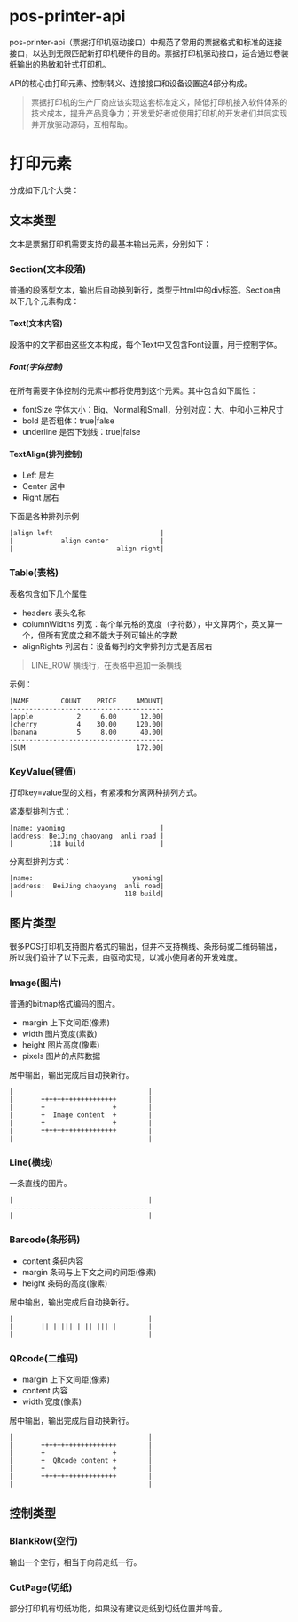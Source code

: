 # pos-printer-api
pos-printer-api（票据打印机驱动接口）中规范了常用的票据格式和标准的连接接口，以达到无限匹配新打印机硬件的目的。票据打印机驱动接口，适合通过卷装纸输出的热敏和针式打印机。

API的核心由打印元素、控制转义、连接接口和设备设置这4部分构成。

>票据打印机的生产厂商应该实现这套标准定义，降低打印机接入软件体系的技术成本，提升产品竞争力；开发爱好者或使用打印机的开发者们共同实现并开放驱动源码，互相帮助。

# 打印元素
分成如下几个大类：

## 文本类型
文本是票据打印机需要支持的最基本输出元素，分别如下：

### Section(文本段落)
普通的段落型文本，输出后自动换到新行，类型于html中的div标签。Section由以下几个元素构成：

#### Text(文本内容)
段落中的文字都由这些文本构成，每个Text中又包含Font设置，用于控制字体。

##### Font(字体控制)
在所有需要字体控制的元素中都将使用到这个元素。其中包含如下属性：

* fontSize 字体大小：Big、Normal和Small，分别对应：大、中和小三种尺寸
* bold 是否粗体：true|false
* underline 是否下划线：true|false

#### TextAlign(排列控制)

* Left 居左
* Center 居中
* Right 居右

下面是各种排列示例

    |align left                           |
    |            align center             |
    |                          align right|

### Table(表格)
表格包含如下几个属性
* headers 表头名称
* columnWidths 列宽：每个单元格的宽度（字符数），中文算两个，英文算一个，但所有宽度之和不能大于列可输出的字数
* alignRights 列居右：设备每列的文字排列方式是否居右
>LINE_ROW 横线行，在表格中追加一条横线

示例：

    |NAME        COUNT    PRICE     AMOUNT|
    ---------------------------------------
    |apple           2     6.00      12.00|
    |cherry          4    30.00     120.00|
    |banana          5     8.00      40.00|
    ---------------------------------------
    |SUM                            172.00|

### KeyValue(键值)

打印key=value型的文档，有紧凑和分离两种排列方式。

紧凑型排列方式：

    |name: yaoming                        |
    |address: BeiJing chaoyang  anli road |
    |         118 build                   |
    
分离型排列方式：

    |name:                         yaoming|
    |address:  BeiJing chaoyang  anli road|
    |                            118 build| 
  
## 图片类型

很多POS打印机支持图片格式的输出，但并不支持横线、条形码或二维码输出，所以我们设计了以下元素，由驱动实现，以减小使用者的开发难度。

### Image(图片)
普通的bitmap格式编码的图片。

* margin 上下文间距(像素)
* width 图片宽度(素数)
* height 图片高度(像素)
* pixels 图片的点阵数据

居中输出，输出完成后自动换新行。

    |                                  |
    |       +++++++++++++++++++        |
    |       +                 +        |
    |       +  Image content  +        |
    |       +                 +        |
    |       +++++++++++++++++++        |
    |                                  |

### Line(横线)
一条直线的图片。

    |                                  |
    ------------------------------------
    |                                  |

### Barcode(条形码)

* content 条码内容
* margin 条码与上下文之间的间距(像素)
* height 条码的高度(像素)

居中输出，输出完成后自动换新行。

    |                                  |
    |       || ||||| | || ||| |        |
    |                                  |

### QRcode(二维码)

* margin 上下文间距(像素)
* content 内容
* width 宽度(像素)

居中输出，输出完成后自动换新行。

    |                                  |
    |       +++++++++++++++++++        |
    |       +                 +        |
    |       +  QRcode content +        |
    |       +                 +        |
    |       +++++++++++++++++++        |
    |                                  |

## 控制类型

### BlankRow(空行)
输出一个空行，相当于向前走纸一行。

### CutPage(切纸)
部分打印机有切纸功能，如果没有建议走纸到切纸位置并呜音。
